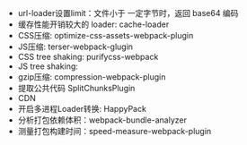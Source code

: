 
* url-loader设置limit：文件小于 一定字节时，返回 base64 编码
* 缓存性能开销较大的 loader: cache-loader
* CSS压缩: optimize-css-assets-webpack-plugin
* JS压缩: terser-webpack-glugin
* CSS tree shaking: purifycss-webpack
* JS tree shaking: 
* gzip压缩: compression-webpack-plugin
* 提取公共代码 SplitChunksPlugin
* CDN
* 开启多进程Loader转换: HappyPack
* 分析打包依赖体积：webpack-bundle-analyzer
* 测量打包构建时间：speed-measure-webpack-plugin